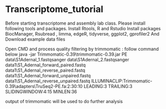 # Transcriptome_tutorial

Before starting transcriptome and assembly lab class. Please install following tools and packages.
Install 
Rtools, R and Rstudio
Install packages 
BiocManager, Rsubread , limma, edgeR, tidyverse, ggplot2, gprofiler2
And
Download example data files 

Open CMD and process quality filtering by trimmomatic : follow command below 
java -jar Trimmomatic-0.39\trimmomatic-0.39.jar PE data\S1Adernal_1.fastqsanger data\S1Adernal_2.fastqsanger data1\S1_Adernal_forward_paired.fastq data1\S1_Adernal_reverse_paired.fastq data1\S1_Adernal_forward_unpaired.fastq data1\S1_Adernal_reverse_unpaired.fastq ILLUMINACLIP:Trimmomatic-0.39\adapters\TruSeq2-PE.fa:2:30:10 LEADING:3 TRAILING:3 SLIDINGWINDOW:4:15 MINLEN:36

output of trimmomatic will be used to do further analysis 
